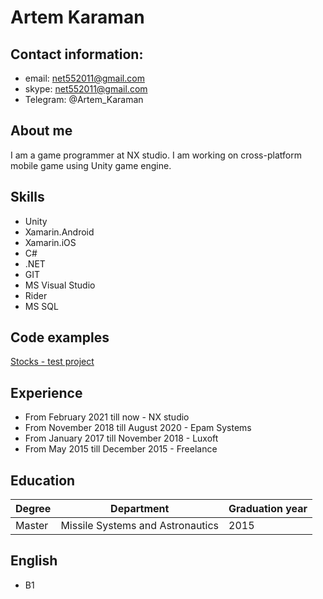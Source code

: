 # Artem Karaman

## Contact information:
* email: 	net552011@gmail.com
* skype: 	net552011@gmail.com
* Telegram:	@Artem_Karaman

## About me

I am a game programmer at NX studio. I am working on cross-platform mobile game using Unity game engine.

## Skills

* Unity
* Xamarin.Android
* Xamarin.iOS
* C#
* .NET
* GIT
* MS Visual Studio
* Rider
* MS SQL

## Code examples

[Stocks - test project](https://github.com/namarakM/Stocks)

## Experience

* From February 2021 till now - NX studio
* From November 2018 till August 2020 - Epam Systems
* From January 2017 till November 2018 - Luxoft
* From May 2015 till December 2015 - Freelance

## Education

Degree | Department | Graduation year
------ | ---------- | --------------
Master | Missile Systems and Astronautics | 2015

## English

* B1 

